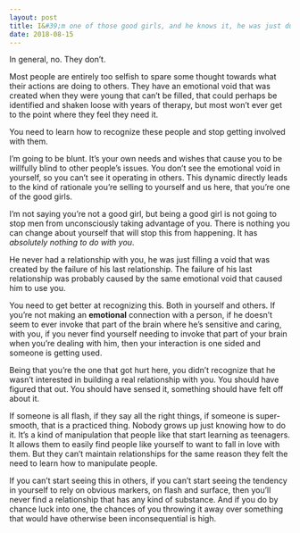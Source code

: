 ```yaml
---
layout: post
title: I&#39;m one of those good girls, and he knows it, he was just dumped, and I ended up being his rebound. Do men ever regret hurting us like this?
date: 2018-08-15
---
```


<p>In general, no. They don’t.</p><p>Most people are entirely too selfish to spare some thought towards what their actions are doing to others. They have an emotional void that was created when they were young that can’t be filled, that could perhaps be identified and shaken loose with years of therapy, but most won’t ever get to the point where they feel they need it.</p><p>You need to learn how to recognize these people and stop getting involved with them.</p><p>I’m going to be blunt. It’s your own needs and wishes that cause you to be willfully blind to other people’s issues. You don’t see the emotional void in yourself, so you can’t see it operating in others. This dynamic directly leads to the kind of rationale you’re selling to yourself and us here, that you’re one of the good girls.</p><p>I’m not saying you’re not a good girl, but being a good girl is not going to stop men from unconsciously taking advantage of you. There is nothing you can change about yourself that will stop this from happening. It has <i>absolutely nothing to do with you</i>.</p><p>He never had a relationship with you, he was just filling a void that was created by the failure of his last relationship. The failure of his last relationship was probably caused by the same emotional void that caused him to use you.</p><p>You need to get better at recognizing this. Both in yourself and others. If you’re not making an <b>emotional</b> connection with a person, if he doesn’t seem to ever invoke that part of the brain where he’s sensitive and caring, with you, if you never find yourself needing to invoke that part of your brain when you’re dealing with him, then your interaction is one sided and someone is getting used.</p><p>Being that you’re the one that got hurt here, you didn’t recognize that he wasn’t interested in building a real relationship with you. You should have figured that out. You should have sensed it, something should have felt off about it.</p><p>If someone is all flash, if they say all the right things, if someone is super-smooth, that is a practiced thing. Nobody grows up just knowing how to do it. It’s a kind of manipulation that people like that start learning as teenagers. It allows them to easily find people like yourself to want to fall in love with them. But they can’t maintain relationships for the same reason they felt the need to learn how to manipulate people.</p><p>If you can’t start seeing this in others, if you can’t start seeing the tendency in yourself to rely on obvious markers, on flash and surface, then you’ll never find a relationship that has any kind of substance. And if you do by chance luck into one, the chances of you throwing it away over something that would have otherwise been inconsequential is high.</p>
